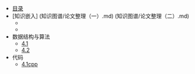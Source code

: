
* [目录](/)
* [知识嵌入]
    (知识图谱/论文整理（一）.md)
    (知识图谱/论文整理（二）.md)
    * [](知识图谱/论文整理（三）.md)
    * [](知识图谱/论文整理（四）.md)
* 数据结构与算法
    * [4.1](April/4.1.md)
    * [4.2](April/4.2.md)
* 代码
    * [4.1cpp](Codes/4.1cpp.md)